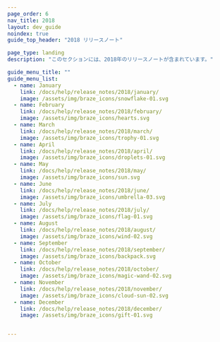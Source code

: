 ```yaml
---
page_order: 6
nav_title: 2018
layout: dev_guide
noindex: true
guide_top_header: "2018 リリースノート"

page_type: landing
description: "このセクションには、2018年のリリースノートが含まれています。"

guide_menu_title: ""
guide_menu_list:
  - name: January
    link: /docs/help/release_notes/2018/january/
    image: /assets/img/braze_icons/snowflake-01.svg
  - name: February
    link: /docs/help/release_notes/2018/february/
    image: /assets/img/braze_icons/hearts.svg
  - name: March
    link: /docs/help/release_notes/2018/march/
    image: /assets/img/braze_icons/trophy-01.svg
  - name: April
    link: /docs/help/release_notes/2018/april/
    image: /assets/img/braze_icons/droplets-01.svg
  - name: May
    link: /docs/help/release_notes/2018/may/
    image: /assets/img/braze_icons/sun.svg
  - name: June
    link: /docs/help/release_notes/2018/june/
    image: /assets/img/braze_icons/umbrella-03.svg
  - name: July
    link: /docs/help/release_notes/2018/july/
    image: /assets/img/braze_icons/flag-01.svg
  - name: August
    link: /docs/help/release_notes/2018/august/
    image: /assets/img/braze_icons/wind-02.svg
  - name: September
    link: /docs/help/release_notes/2018/september/
    image: /assets/img/braze_icons/backpack.svg
  - name: October
    link: /docs/help/release_notes/2018/october/
    image: /assets/img/braze_icons/magic-wand-02.svg
  - name: November
    link: /docs/help/release_notes/2018/november/
    image: /assets/img/braze_icons/cloud-sun-02.svg
  - name: December
    link: /docs/help/release_notes/2018/december/
    image: /assets/img/braze_icons/gift-01.svg


---
```


